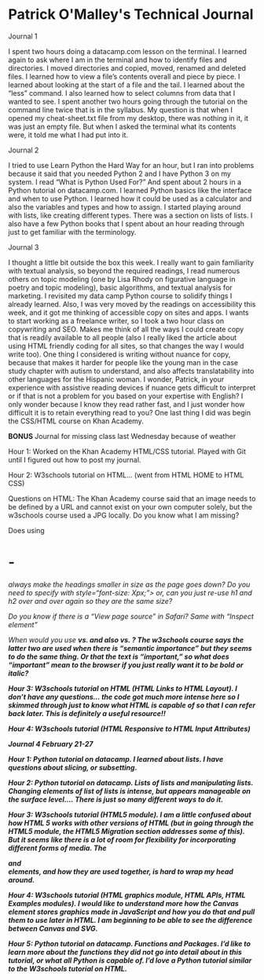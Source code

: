 # Patrick O'Malley's Technical Journal

Journal 1

I spent two hours doing a datacamp.com lesson on the terminal. I learned again to ask where I am in the terminal and how to identify files and directories. I moved directories and copied, moved, renamed and deleted files. I learned how to view a file’s contents overall and piece by piece. I learned about looking at the start of a file and the tail. I learned about the “less” command. I also learned how to select columns from data that I wanted to see. I spent another two hours going through the tutorial on the command line twice that is in the syllabus. My question is that when I opened my cheat-sheet.txt file from my desktop, there was nothing in it, it was just an empty file. But when I asked the terminal what its contents were, it told me what I had put into it. 


Journal 2

I tried to use Learn Python the Hard Way for an hour, but I ran into problems because it said that you needed Python 2 and I have Python 3 on my system. I read “What is Python Used For?” And spent about 2 hours in a Python tutorial on datacamp.com. I learned Python basics like the interface and when to use Python. I learned how it could be used as a calculator and also the variables and types and how to assign. I started playing around with lists, like creating different types. There was a section on lists of lists. I also have a few Python books that I spent about an hour reading through just to get familiar with the terminology. 

Journal 3

I thought a little bit outside the box this week. I really want to gain familiarity with textual analysis, so beyond the required readings, I read numerous others on topic modeling (one by Lisa Rhody on figurative language in poetry and topic modeling), basic algorithms, and textual analysis for marketing. I revisited my data camp Python course to solidify things I already learned. Also, I was very moved by the readings on accessibility this week, and it got me thinking of accessible copy on sites and apps. I wants to start working as a freelance writer, so I took a two hour class on copywriting and SEO. Makes me think of all the ways I could create copy that is readily available to all people (also I really liked the article about using HTML friendly coding for all sites, so that changes the way I would write too). One thing I considered is writing without nuance for copy, because that makes it harder for people like the young man in the case study chapter with autism to understand, and also affects translatability into other languages for the Hispanic woman. I wonder, Patrick, in your experience with assistive reading devices if nuance gets difficult to interpret or if that is not a problem for you based on your expertise with English? I only wonder because I know they read rather fast, and I just wonder how difficult it is to retain everything read to you? One last thing I did was begin the CSS/HTML course on Khan Academy. 


<b>BONUS</b> Journal for missing class last Wednesday because of weather

Hour 1: Worked on the Khan Academy HTML/CSS tutorial. Played with Git until I figured out how to post my journal.

Hour 2: W3schools tutorial on HTML… (went from HTML HOME to HTML CSS)

Questions on HTML: The Khan Academy course said that an image needs to be defined by a URL and cannot exist on your own computer solely, but the w3schools course used a JPG locally. Do you know what I am missing?

Does using <h1> - <h6> always make the headings smaller in size as the page goes down? Do you need to specify with style=“font-size: Xpx;”>     or, can you just re-use h1 and h2 over and over again so they are the same size?

Do you know if there is a “View page source” in Safari? Same with “Inspect element”

When would you use <b>  vs.  <strong> and also <i> vs. <em> ? The w3schools course says the latter two are used when there is “semantic importance” but they seems to do the same thing. Or that the text is “important,” so what does “important” mean to the browser if you just really want it to be bold or italic?

Hour 3: W3schools tutorial on HTML (HTML Links to HTML Layout). I don’t have any questions… the code got much more intense here so I skimmed through just to know what HTML is capable of so that I can refer back later. This is definitely a useful resource!!

Hour 4: W3schools tutorial (HTML Responsive to HTML Input Attributes)



Journal 4   February 21-27

Hour 1: Python tutorial on datacamp. I learned about lists. I have questions about slicing, or subsetting.

Hour 2: Python tutorial on datacamp. Lists of lists and manipulating lists. Changing elements of list of lists is intense, but appears manageable on the surface level…. There is just so many different ways to do it. 

Hour 3: W3schools tutorial (HTML5 module). I am a little confused about how HTML 5 works with other versions of HTML (but in going through the HTML5 module, the HTML5 Migration section addresses some of this).  But it seems like there is a lot of room for flexibility for incorporating different forms of media. The <article> and <section> elements, and how they are used together, is hard to wrap my head around. 

Hour 4: W3schools tutorial (HTML graphics module, HTML APIs, HTML Examples modules). I would like to understand more how the Canvas element stores graphics made in JavaScript and how you do that and pull them to use later in HTML. I am beginning to be able to see the difference between Canvas and SVG. 

Hour 5: Python tutorial on datacamp. Functions and Packages. I’d like to learn more about the functions they did not go into detail about in this tutorial, or what all Python is capable of. I’d love a Python tutorial similar to the W3schools tutorial on HTML.
